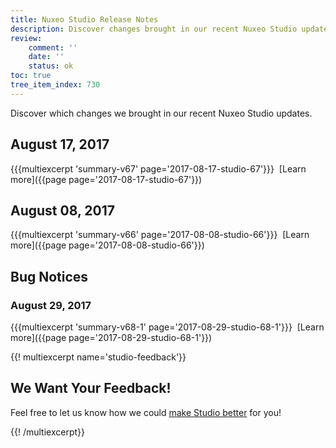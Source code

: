 ```yaml
---
title: Nuxeo Studio Release Notes
description: Discover changes brought in our recent Nuxeo Studio updates.
review:
    comment: ''
    date: ''
    status: ok
toc: true
tree_item_index: 730
---
```


Discover which changes we brought in our recent Nuxeo Studio updates.

## August 17, 2017
{{{multiexcerpt 'summary-v67' page='2017-08-17-studio-67'}}}
<i class="fa fa-long-arrow-right" aria-hidden="true"></i>&nbsp;[Learn more]({{page page='2017-08-17-studio-67'}})

## August 08, 2017
{{{multiexcerpt 'summary-v66' page='2017-08-08-studio-66'}}}
<i class="fa fa-long-arrow-right" aria-hidden="true"></i>&nbsp;[Learn more]({{page page='2017-08-08-studio-66'}})

## Bug Notices

### August 29, 2017
{{{multiexcerpt 'summary-v68-1' page='2017-08-29-studio-68-1'}}}
<i class="fa fa-long-arrow-right" aria-hidden="true"></i>&nbsp;[Learn more]({{page page='2017-08-29-studio-68-1'}})

{{! multiexcerpt name='studio-feedback'}}

## We Want Your Feedback!
Feel free to let us know how we could <a href="https://portal.prodpad.com/eb062eda-6d54-11e7-8513-22000a2145da" target="_blank">make Studio better</a> for you!

{{! /multiexcerpt}}
